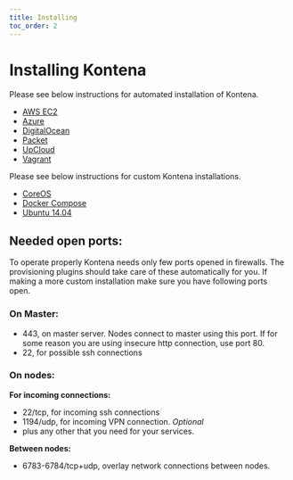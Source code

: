 ```yaml
---
title: Installing
toc_order: 2
---
```


# Installing Kontena

Please see below instructions for automated installation of Kontena.

* [AWS EC2](aws-ec2.md)
* [Azure](azure.md)
* [DigitalOcean](digitalocean.md)
* [Packet](packet.md)
* [UpCloud](upcloud.md)
* [Vagrant](vagrant.md)

Please see below instructions for custom Kontena installations.

* [CoreOS](coreos.md)
* [Docker Compose](docker-compose.md)
* [Ubuntu 14.04](ubuntu.md)

## Needed open ports:

To operate properly Kontena needs only few ports opened in firewalls. The provisioning plugins should take care of these automatically for you. If making a more custom installation make sure you have following ports open.

### On Master:

* 443, on master server. Nodes connect to master using this port. If for some reason you are using insecure http connection, use port 80.
* 22, for possible ssh connections

### On nodes:

**For incoming connections:**

* 22/tcp, for incoming ssh connections
* 1194/udp, for incoming VPN connection. *Optional*
* plus any other that you need for your services.

**Between nodes:**

* 6783-6784/tcp+udp, overlay network connections between nodes.
